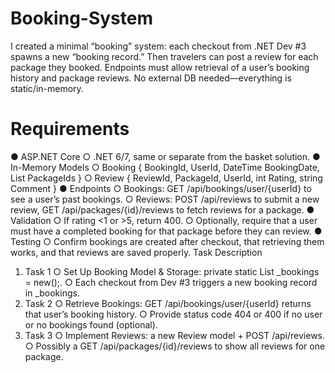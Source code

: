 # Booking-System
I  created a minimal “booking” system: each checkout from .NET Dev #3 spawns a new “booking record.” Then travelers can post a review for each package they booked. Endpoints must allow retrieval of a user’s booking history and package reviews. No external DB needed—everything is static/in-memory.

# Requirements <br>
● ASP.NET Core
○ .NET 6/7, same or separate from the basket solution.
● In-Memory Models
○ Booking { BookingId, UserId, DateTime BookingDate, List<int>
PackageIds }
○ Review { ReviewId, PackageId, UserId, int Rating, string
Comment }
● Endpoints
○ Bookings: GET /api/bookings/user/{userId} to see a user’s past
bookings.
○ Reviews: POST /api/reviews to submit a new review, GET
/api/packages/{id}/reviews to fetch reviews for a package.
● Validation
○ If rating <1 or >5, return 400.
○ Optionally, require that a user must have a completed booking for that package
before they can review.
● Testing
○ Confirm bookings are created after checkout, that retrieving them works, and that
reviews are saved properly.
Task Description
1. Task 1
○ Set Up Booking Model & Storage: private static List<Booking>
_bookings = new();.
○ Each checkout from Dev #3 triggers a new booking record in _bookings.
2. Task 2
○ Retrieve Bookings: GET /api/bookings/user/{userId} returns that
user’s booking history.
○ Provide status code 404 or 400 if no user or no bookings found (optional).
3. Task 3
○ Implement Reviews: a new Review model + POST /api/reviews.
○ Possibly a GET /api/packages/{id}/reviews to show all reviews for one
package.
